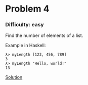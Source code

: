 # Problem 4
### Difficulty: easy
Find the number of elements of a list.

Example in Haskell:

```
λ> myLength [123, 456, 789]
3
λ> myLength "Hello, world!"
13
```
[Solution](https://wiki.haskell.org/99_questions/Solutions/4)
